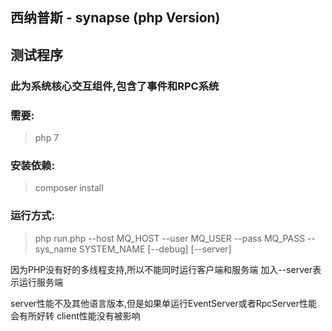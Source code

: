## 西纳普斯 - synapse (php Version)
## 测试程序

### 此为系统核心交互组件,包含了事件和RPC系统

### 需要:
> php 7

### 安装依赖:
> composer install

### 运行方式:
> php run.php --host MQ_HOST --user MQ_USER --pass MQ_PASS --sys_name SYSTEM_NAME [--debug] [--server]

因为PHP没有好的多线程支持,所以不能同时运行客户端和服务端
加入--server表示运行服务端

server性能不及其他语言版本,但是如果单运行EventServer或者RpcServer性能会有所好转
client性能没有被影响